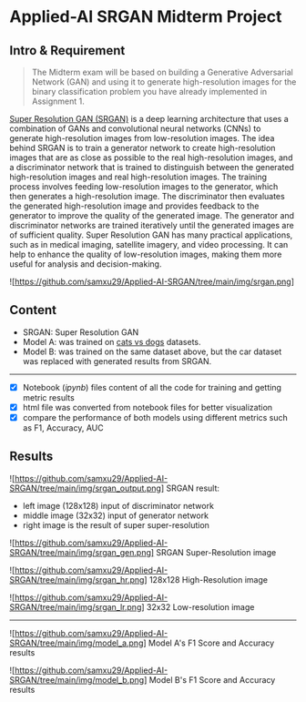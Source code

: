 # Applied-AI SRGAN Midterm Project
## Intro & Requirement 
> The Midterm exam will be based on building a Generative Adversarial Network (GAN) and using it to generate high-resolution images for the binary classification problem you have already implemented in Assignment 1.

[Super Resolution GAN (SRGAN)](https://arxiv.org/pdf/1609.04802.pdf) is a deep learning architecture that uses a combination of GANs and convolutional neural networks (CNNs) to generate high-resolution images from low-resolution images. The idea behind SRGAN is to train a generator network to create high-resolution images that are as close as possible to the real high-resolution images, and a discriminator network that is trained to distinguish between the generated high-resolution images and real high-resolution images. The training process involves feeding low-resolution images to the generator, which then generates a high-resolution image. The discriminator then evaluates the generated high-resolution image and provides feedback to the generator to improve the quality of the generated image. The generator and discriminator networks are trained iteratively until the generated images are of sufficient quality. Super Resolution GAN has many practical applications, such as in medical imaging, satellite imagery, and video processing. It can help to enhance the quality of low-resolution images, making them more useful for analysis and decision-making.

![https://github.com/samxu29/Applied-AI-SRGAN/tree/main/img/srgan.png]


## Content
- SRGAN: Super Resolution GAN
- Model A: was trained on [cats vs dogs](https://www.kaggle.com/datasets/shaunthesheep/microsoft-catsvsdogs-dataset/data) datasets.
- Model B: was trained on the same dataset above, but the car dataset was replaced with generated results from SRGAN.

----
- [x] Notebook (*ipynb*) files content of all the code for training and getting metric results
- [x] html file was converted from notebook files for better visualization
- [x] compare the performance of both models using different metrics such as F1, Accuracy, AUC

## Results
![https://github.com/samxu29/Applied-AI-SRGAN/tree/main/img/srgan_output.png]
SRGAN result:
- left image (128x128) input of discriminator network
- middle image (32x32) input of generator network
- right image is the result of super super-resolution

![https://github.com/samxu29/Applied-AI-SRGAN/tree/main/img/srgan_gen.png]
SRGAN Super-Resolution image

![https://github.com/samxu29/Applied-AI-SRGAN/tree/main/img/srgan_hr.png]
128x128 High-Resolution image

![https://github.com/samxu29/Applied-AI-SRGAN/tree/main/img/srgan_lr.png]
32x32 Low-resolution image

-----
![https://github.com/samxu29/Applied-AI-SRGAN/tree/main/img/model_a.png]
Model A's F1 Score and Accuracy results

![https://github.com/samxu29/Applied-AI-SRGAN/tree/main/img/model_b.png]
Model B's F1 Score and Accuracy results
